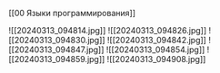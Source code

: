 [[00 Языки программирования]]

![[20240313_094814.jpg]]
![[20240313_094826.jpg]]
![[20240313_094830.jpg]]
![[20240313_094842.jpg]]
![[20240313_094847.jpg]]
![[20240313_094854.jpg]]
![[20240313_094859.jpg]]
![[20240313_094908.jpg]]